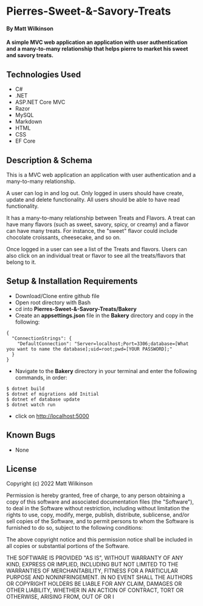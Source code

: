 # Pierres-Sweet-&-Savory-Treats

#### By Matt Wilkinson

#### A simple MVC web application an application with user authentication and a many-to-many relationship that helps pierre to market his sweet and savory treats.

## Technologies Used

* C#
* .NET
* ASP.NET Core MVC
* Razor
* MySQL
* Markdown
* HTML
* CSS
* EF Core

## Description & Schema

This is a MVC web application an application with user authentication and a many-to-many relationship. 

A user can log in and log out. Only logged in users should have create, update and delete functionality. All users should be able to have read functionality.
 
It has a many-to-many relationship between Treats and Flavors. A treat can have many flavors (such as sweet, savory, spicy, or creamy) and a flavor can have many treats. For instance, the "sweet" flavor could include chocolate croissants, cheesecake, and so on.

Once logged in a user can see a list of the Treats and flavors. Users can also click on an individual treat or flavor to see all the treats/flavors that belong to it.

## Setup & Installation Requirements

* Download/Clone entire github file
* Open root directory with Bash
* cd into __Pierres-Sweet-&-Savory-Treats/Bakery__
* Create an __appsettings.json__ file in the __Bakery__ directory and copy in the following:

```
{ 
  "ConnectionStrings": { 
    "DefaultConnection": "Server=localhost;Port=3306;database=[What you want to name the database];uid=root;pwd=[YOUR PASSWORD];" 
  } 
}
```
* Navigate to the __Bakery__ directory in your terminal and enter the following commands, in order:

```console
$ dotnet build
$ dotnet ef migrations add Initial
$ dotnet ef database update
$ dotnet watch run
```
* click on  <http://localhost:5000>

## Known Bugs

* None


## License

Copyright (c) 2022 Matt Wilkinson

Permission is hereby granted, free of charge, to any person obtaining a copy
of this software and associated documentation files (the "Software"), to deal
in the Software without restriction, including without limitation the rights
to use, copy, modify, merge, publish, distribute, sublicense, and/or sell
copies of the Software, and to permit persons to whom the Software is
furnished to do so, subject to the following conditions:

The above copyright notice and this permission notice shall be included in all
copies or substantial portions of the Software.

THE SOFTWARE IS PROVIDED "AS IS", WITHOUT WARRANTY OF ANY KIND, EXPRESS OR
IMPLIED, INCLUDING BUT NOT LIMITED TO THE WARRANTIES OF MERCHANTABILITY,
FITNESS FOR A PARTICULAR PURPOSE AND NONINFRINGEMENT. IN NO EVENT SHALL THE
AUTHORS OR COPYRIGHT HOLDERS BE LIABLE FOR ANY CLAIM, DAMAGES OR OTHER
LIABILITY, WHETHER IN AN ACTION OF CONTRACT, TORT OR OTHERWISE, ARISING FROM,
OUT OF OR I
  
